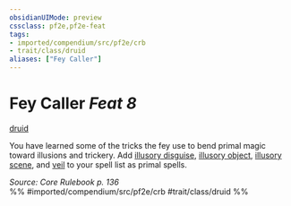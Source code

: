 ```yaml
---
obsidianUIMode: preview
cssclass: pf2e,pf2e-feat
tags:
- imported/compendium/src/pf2e/crb
- trait/class/druid
aliases: ["Fey Caller"]
---
```

# Fey Caller  *Feat 8*  
[druid](rules/traits/druid.md)  


You have learned some of the tricks the fey use to bend primal magic toward illusions and trickery. Add [illusory disguise](../spells/illusory-disguise.md), [illusory object](../spells/illusory-object.md), [illusory scene](../spells/illusory-scene.md), and [veil](../spells/veil.md) to your spell list as primal spells.

*Source: Core Rulebook p. 136*  
%% #imported/compendium/src/pf2e/crb #trait/class/druid %%